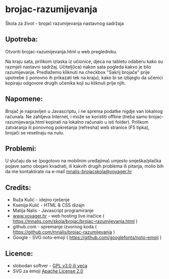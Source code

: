 # brojac-razumijevanja
Škola za život - brojač razumijevanja nastavnog sadržaja

## Upotreba:

Otvoriti brojac-razumijevanja.html u web pregledniku.

Na kraju sata, prilikom izlaska iz učionice, djeca na tabletu odaberu kako su razmjeli nastavni sadržaj. 
Učitelj(ica) nakon sata pogleda kakvo je bilo razumijevanje.
Predlažemo kliknuti na checkbox "Sakrij brojače" prije upotrebe (i ponovno ih prikazati tek na kraju),
kako bi se izbjeglo da učenici kopiraju odgovore drugih učenika koji su kliknuli prije njih.

## Napomene:

Brojač je napravljen u Javascriptu, i ne sprema podatke nigdje van lokalnog računala. 
Ne zahtjeva Internet, i može se koristiti offline (treba samo brojac-razumijevanja.html kopirati na lokalno računalo u isti folder).
Prilikom zatvaranja ili ponovnog pokretanja (refresha) web stranice (F5 tipka), brojači se resetiraju na nulu.

## Problemi:
U slučaju da se (pogotovo na mobilnim uređajima) umjesto smješka/plačka pojave samo obojani kvadrati,
ili kakvih drugih problema ili pitanja, molio bih da me kontaktirate na e-mail mnalis-brojacskola@voyager.hr 

## Credits:
- Ruža Kulić - idejno rješenje
- Ksenija Kulić - HTML & CSS dizajn
- Matija Nalis - Javascript programiranje
- www.voyager.hr - web hosting live inačice ( https://mnalis.com/skola/brojac/brojac-razumijevanja.html )
- github.com - spremanje izvornog koda ( https://github.com/mnalis/brojac-razumijevanja )
- Google - SVG noto-emoji ( https://github.com/googlefonts/noto-emoji )

## Licence:
- slobodan softver - [GPL v3.0 ili veća](LICENSE)
- SVG za emoji [Apache License 2.0](svg/LICENSE)

